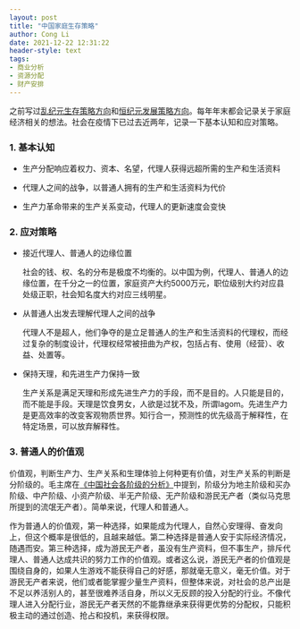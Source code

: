 ```yaml
---
layout: post
title: "中国家庭生存策略"
author: Cong Li
date: 2021-12-22 12:31:22
header-style: text
tags:
- 商业分析
- 资源分配
- 财产安排
---
```

之前写过[乱纪元生存策略方向](https://www.congli.pw/2020/05/15/chaos-moment-survive-gossip/)和[恒纪元发展策略方向](https://www.congli.pw/2020/10/11/life-development-gossip/)。每年年末都会记录关于家庭经济相关的想法。社会在疫情下已过去近两年，记录一下基本认知和应对策略。

### 1. 基本认知

- 生产分配响应着权力、资本、名望，代理人获得远超所需的生产和生活资料

- 代理人之间的战争，以普通人拥有的生产和生活资料为代价

- 生产力革命带来的生产关系变动，代理人的更新速度会变快


### 2. 应对策略

- 接近代理人、普通人的边缘位置

  社会的钱、权、名的分布是极度不均衡的。以中国为例，代理人、普通人的边缘位置，在千分之一的位置，家庭资产大约5000万元，职位级别大约对应县处级正职，社会知名度大约对应三线明星。

- 从普通人出发去理解代理人之间的战争

  代理人不是超人，他们争夺的是立足普通人的生产和生活资料的代理权，而经过复杂的制度设计，代理权经常被扭曲为产权，包括占有、使用（经营）、收益、处置等。

- 保持天理，和先进生产力保持一致

  生产关系是满足天理和形成先进生产力的手段，而不是目的。人只能是目的，而不能是手段。天理是饮食男女，人欲是过犹不及，所谓lagom。先进生产力是更高效率的改变客观物质世界。知行合一，预测性的优先级高于解释性，在特定场景，可以放弃解释性。

### 3. 普通人的价值观

价值观，判断生产力、生产关系和生理体验上何种更有价值，对生产关系的判断是分阶级的。毛主席在[《中国社会各阶级的分析》](http://www.qstheory.cn/books/2019-07/31/c_1119448591.htm)中提到，阶级分为地主阶级和买办阶级、中产阶级、小资产阶级、半无产阶级、无产阶级和游民无产者（类似马克思所提到的流氓无产者）。简单来说，代理人和普通人。

作为普通人的价值观，第一种选择，如果能成为代理人，自然心安理得、奋发向上，但这个概率是很低的，且越来越低。第二种选择是普通人安于实际经济情况，随遇而安。第三种选择，成为游民无产者，虽没有生产资料，但不事生产，排斥代理人、普通人达成共识的努力工作的价值观。或者这么说，游民无产者的价值观是围绕自身的，如果人生游戏不能获得自己的好感，那就毫无意义，毫无价值。对于游民无产者来说，他们或者能掌握少量生产资料，但整体来说，对社会的总产出是不足以养活别人的，甚至很难养活自身，所以义无反顾的投入分配的行业。不像代理人进入分配行业，游民无产者天然的不能靠继承来获得更优势的分配权，只能积极主动的通过创造、抢占和投机，来获得权限。

